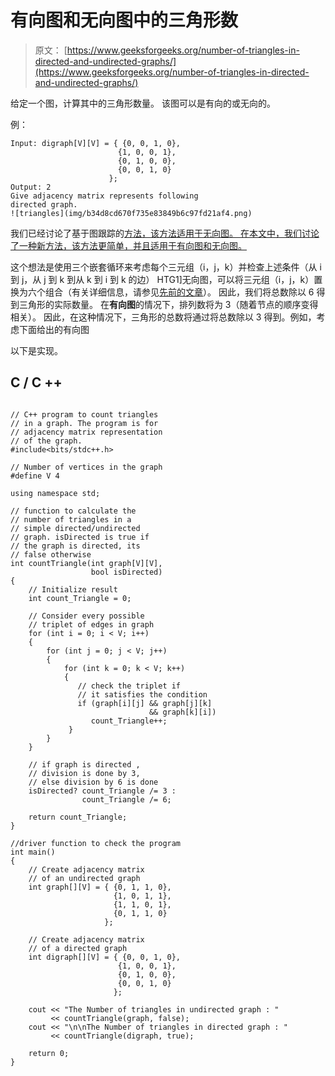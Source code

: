 # 有向图和无向图中的三角形数

> 原文： [https://www.geeksforgeeks.org/number-of-triangles-in-directed-and-undirected-graphs/](https://www.geeksforgeeks.org/number-of-triangles-in-directed-and-undirected-graphs/)

给定一个图，计算其中的三角形数量。 该图可以是有向的或无向的。

例：

```
Input: digraph[V][V] = { {0, 0, 1, 0},
                        {1, 0, 0, 1},
                        {0, 1, 0, 0},
                        {0, 0, 1, 0}
                      };
Output: 2
Give adjacency matrix represents following 
directed graph.
![triangles](img/b34d8cd670f735e83849b6c97fd21af4.png)

```

我们已经讨论了基于图跟踪的[方法，该方法适用于无向图。 在本文中，我们讨论了一种新方法，该方法更简单，并且适用于有向图和无向图。](https://www.geeksforgeeks.org/number-of-triangles-in-a-undirected-graph/)

这个想法是使用三个嵌套循环来考虑每个三元组（i，j，k）并检查上述条件（从 i 到 j，从 j 到 k 到从 k 到 i 到 k 的边）
HTG1]无向图，可以将三元组（i，j，k）置换为六个组合（有关详细信息，请参见[先前的文章](https://www.geeksforgeeks.org/number-of-triangles-in-a-undirected-graph/)）。 因此，我们将总数除以 6 得到三角形的实际数量。
在**有向图**的情况下，排列数将为 3（随着节点的顺序变得相关）。 因此，在这种情况下，三角形的总数将通过将总数除以 3 得到。例如，考虑下面给出的有向图

以下是实现。

## C / C ++

```

// C++ program to count triangles 
// in a graph. The program is for 
// adjacency matrix representation 
// of the graph. 
#include<bits/stdc++.h> 

// Number of vertices in the graph 
#define V 4 

using namespace std; 

// function to calculate the 
// number of triangles in a 
// simple directed/undirected  
// graph. isDirected is true if 
// the graph is directed, its 
// false otherwise 
int countTriangle(int graph[V][V],  
                  bool isDirected) 
{ 
    // Initialize result 
    int count_Triangle = 0; 

    // Consider every possible 
    // triplet of edges in graph 
    for (int i = 0; i < V; i++) 
    { 
        for (int j = 0; j < V; j++) 
        { 
            for (int k = 0; k < V; k++) 
            { 
               // check the triplet if 
               // it satisfies the condition 
               if (graph[i][j] && graph[j][k]  
                               && graph[k][i]) 
                  count_Triangle++; 
             } 
        } 
    } 

    // if graph is directed ,  
    // division is done by 3, 
    // else division by 6 is done 
    isDirected? count_Triangle /= 3 : 
                count_Triangle /= 6; 

    return count_Triangle; 
} 

//driver function to check the program 
int main() 
{ 
    // Create adjacency matrix 
    // of an undirected graph 
    int graph[][V] = { {0, 1, 1, 0}, 
                       {1, 0, 1, 1}, 
                       {1, 1, 0, 1}, 
                       {0, 1, 1, 0} 
                     }; 

    // Create adjacency matrix 
    // of a directed graph 
    int digraph[][V] = { {0, 0, 1, 0}, 
                        {1, 0, 0, 1}, 
                        {0, 1, 0, 0}, 
                        {0, 0, 1, 0} 
                       }; 

    cout << "The Number of triangles in undirected graph : "
         << countTriangle(graph, false); 
    cout << "\n\nThe Number of triangles in directed graph : "
         << countTriangle(digraph, true); 

    return 0; 
} 

```